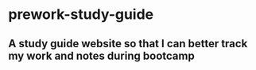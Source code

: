 # prework-study-guide
## A study guide website so that I can better track my work and notes during bootcamp

